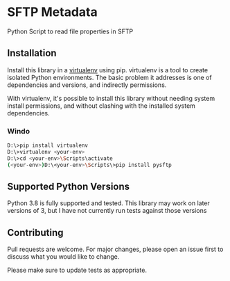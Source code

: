 # SFTP Metadata

Python Script to read file properties in SFTP

## Installation

Install this library in a [virtualenv](https://virtualenv.pypa.io/en/latest/) using pip. virtualenv is a tool to create isolated Python environments. The basic problem it addresses is one of dependencies and versions, and indirectly permissions.

With virtualenv, it's possible to install this library without needing system install permissions, and without clashing with the installed system dependencies.

### Windo
```bash
D:\>pip install virtualenv
D:\>virtualenv <your-env>
D:\>cd <your-env>\Scripts\activate
(<your-env>)D:\<your-env>\Scripts\>pip install pysftp
```

## Supported Python Versions
Python 3.8 is fully supported and tested. This library may work on later versions of 3, but I have not currently run tests against those versions

## Contributing
Pull requests are welcome. For major changes, please open an issue first to discuss what you would like to change.

Please make sure to update tests as appropriate.
